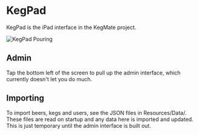 
# KegPad

KegPad is the iPad interface in the KegMate project.

![KegPad Pouring](http://img.skitch.com/20100929-knpqqtri6qry79ci9judd27ph4.jpg)

## Admin

Tap the bottom left of the screen to pull up the admin interface, which currently doesn't let you do much. 

## Importing

To import beers, kegs and users, see the JSON files in Resources/Data/. These files are read on startup and any data here is imported and updated. This is just temporary until the admin interface is built out.